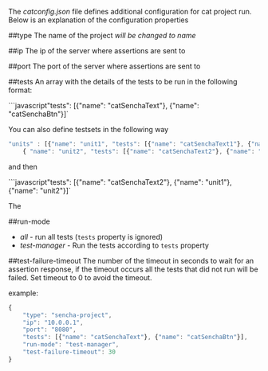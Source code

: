 The *catconfig.json* file defines additional configuration for cat project run.
Below is an explanation of the configuration properties


##type
The name of the project *will be changed to name*

##ip
The ip of the server where assertions are sent to

##port
The port of the server where assertions are sent to

##tests
An array with the details of the tests to be run in the following format:

```javascript"tests": [{"name": "catSenchaText"}, {"name": "catSenchaBtn"}]`

You can also define testsets in the following way

```javascript
"units" : [{"name": "unit1", "tests": [{"name": "catSenchaText1"}, {"name": "catSenchaBtn1"}]},
    { "name": "unit2", "tests": [{"name": "catSenchaText2"}, {"name": "catSenchaBtn2"}]}]
```
and then

```javascript"tests":  [{"name": "catSenchaText2"}, {"name": "unit1"}, {"name": "unit2"}]`





The

##run-mode
* _all_ - run all tests (`tests` property is ignored)
* _test-manager_ - Run the tests according to `tests` property

##test-failure-timeout
The number of the timeout in seconds to wait for an assertion response, if the timeout occurs all the tests that did not run will be failed.
Set timeout to 0 to avoid the timeout.

example:

```javascript
{
    "type": "sencha-project",
    "ip": "10.0.0.1",
    "port": "8080",
    "tests": [{"name": "catSenchaText"}, {"name": "catSenchaBtn"}],
    "run-mode": "test-manager",
    "test-failure-timeout": 30
}

```
